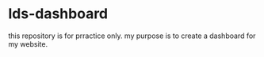 # lds-dashboard
this repository is for prractice only.
my purpose is to create a dashboard for my website.
